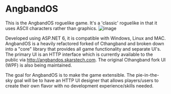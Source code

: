 # AngbandOS
This is the AngbandOS roguelike game. It's a 'classic' roguelike in that it uses ASCII characters rather than graphics.
![image](https://user-images.githubusercontent.com/8724403/216423168-49db9fb6-da17-459d-bb6b-97da14e89654.png)

Developed using ASP.NET 6, it is compatible with Windows, Linux and MAC.  AngbandOS is a heavily refactored forked of Cthangband and broken down into a "core" library that provides all game functionality and separate UI's.  The primary UI is an HTTP interface which is currently available to the public via http://angbandos.skarstech.com.  The original Cthangband fork UI (WPF) is also being maintained.

The goal for AngbandOS is to make the game extensible.  The pie-in-the-sky goal will be to have an HTTP UI designer that allows players/users to create their own flavor with no development experience/skills needed.
